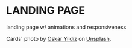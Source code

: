# LANDING PAGE
landing page w/ animations and responsiveness

Cards' photo by [Oskar Yildiz](https://unsplash.com/@oskaryil?utm_source=unsplash&utm_medium=referral&utm_content=creditCopyText) on [Unsplash](https://unsplash.com/s/photos/programming?utm_source=unsplash&utm_medium=referral&utm_content=creditCopyText).
